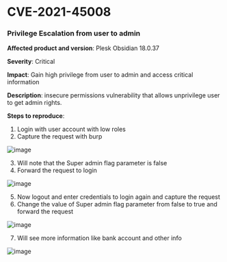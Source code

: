 # CVE-2021-45008

### Privilege Escalation from user to admin

**Affected product and version**: Plesk Obsidian 18.0.37

**Severity**: Critical

**Impact**: Gain high privilege from user to admin and access critical information

**Description**: insecure permissions vulnerability that allows unprivilege user to get admin rights.

**Steps to reproduce**:

1. Login with user account with low roles
2. Capture the request with burp

![image](https://github.com/i-Samir/CVE/assets/155354553/e271b4b3-f6b3-48d3-b158-6439c2354227)

3. Will note that the Super admin flag parameter is false
4. Forward the request to login

![image](https://github.com/i-Samir/CVE/assets/155354553/451d5b80-4b25-4129-adb6-c952912f0fcb)

5. Now logout and enter credentials to login again and capture the request
6. Change the value of Super admin flag parameter from false to true and forward the request

![image](https://github.com/i-Samir/CVE/assets/155354553/ea0f7a64-9883-4db3-b086-8540634708f5)

7. Will see more information like bank account and other info

![image](https://github.com/i-Samir/CVE/assets/155354553/12c9b6b0-6dfd-4ecf-96fa-c37ec7ff675a)





